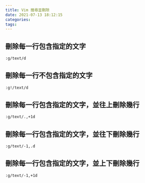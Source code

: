 ```yaml
---
title: Vim 搜尋並刪除
date: 2021-07-13 18:12:15
categories:
tags:
---
```


## 刪除每一行包含指定的文字

```sh
:g/text/d
```

## 刪除每一行不包含指定的文字

```sh
:g!/text/d
```

## 刪除每一行包含指定的文字，並往上刪除幾行

```sh
:g/text/.,+1d
```

## 刪除每一行包含指定的文字，並往下刪除幾行

```sh
:g/text/-1,.d
```

## 刪除每一行包含指定的文字，並上下刪除幾行

```sh
:g/text/-1,+1d
```
